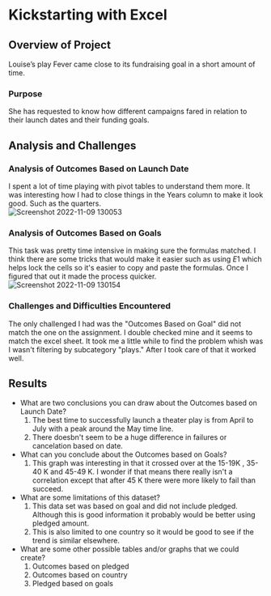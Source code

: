 # Kickstarting with Excel

## Overview of Project
Louise’s play Fever came close to its fundraising goal in a short amount of time.
### Purpose
She has requested to know how different campaigns fared in relation to their launch dates and their funding goals. 
## Analysis and Challenges

### Analysis of Outcomes Based on Launch Date
I spent a lot of time playing with pivot tables to understand them more.  It was interesting how I had to close things in the Years column to make it look good.  Such as the quarters.  
![Screenshot 2022-11-09 130053](https://user-images.githubusercontent.com/115171651/200930019-ecf88908-50a7-4b06-8b71-73c0a0bd62ff.png)

### Analysis of Outcomes Based on Goals
This task was pretty time intensive in making sure the formulas matched.  I think there are some tricks that would make it easier such as using $E$1 which helps lock the cells so it's easier to copy and paste the formulas.  Once I figured that out it made the process quicker.  
![Screenshot 2022-11-09 130154](https://user-images.githubusercontent.com/115171651/200930128-7fbf3f61-16d1-4f35-aff0-2bd084942391.png)

### Challenges and Difficulties Encountered
The only challenged I had was the "Outcomes Based on Goal"  did not match the one on the assignment. I double checked mine and it seems to match the excel sheet. It took me a little while to find the problem whish was I wasn't filtering by subcategory "plays."  After I took care of that it worked well.  
## Results

- What are two conclusions you can draw about the Outcomes based on Launch Date?
  1.  The best time to successfully launch a theater play is from April to July with a peak around the May time line.  
  2.  There doesbn't seem to be a huge difference in failures or cancelation based on date.  
- What can you conclude about the Outcomes based on Goals?
  1. This graph was interesting in that it crossed over at the 15-19K , 35-40 K and 45-49 K.  I wonder if that means there really isn't a correlation except that after 45 K there were more likely to fail than succeed.  
- What are some limitations of this dataset?
  1.  This data set was based on goal and did not include pledged.  Although this is good information it probably would be better using pledged amount.
  2.  This is also limited to one country so it would be good to see if the trend is similar elsewhere.  
- What are some other possible tables and/or graphs that we could create?
  1.  Outcomes based on pledged
  2.  Outcomes based on country
  3.  Pledged based on goals
